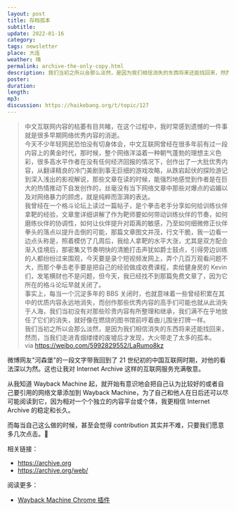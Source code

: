 ```yaml
---
layout: post
title: 存档孤本
subtitle: 
update: 2022-01-16
category: 
tags: newsletter
place: 大连
weather: 晴
permalink: archive-the-only-copy.html
description: 我们当初之所以会那么淡然，是因为我们相信消失的东西将来还能找回来，然而，当我们走进青烟缕缕的废墟后才发现，大火带走了太多的孤本。
poster:
duration: 
length: 
mp3: 
discussion: https://haikebang.org/t/topic/127
---
```


> 中文互联网内容的枯萎有目共睹，在这个过程中，我时常感到遗憾的一件事就是很多早期网络优秀内容的消逝。<br />
> 今天不少年轻网民恐怕没有切身体会，中文互联网曾经在很多年前有过一段内容上的黄金时代，那时候，整个网络洋溢着一种朝气蓬勃的理想主义色彩，很多高水平作者在没有任何经济回报的情况下，创作出了一大批优秀内容，从翻译精良的冷门美剧到事无巨细的游戏攻略，从跌宕起伏的探险游记到深入浅出的影视解说，那些文章在读的时候，能强烈地感觉到作者是在巨大的热情推动下自发创作的，丝毫没有当下网络文章中那些对爆点的谄媚以及对网络暴力的顾虑，就是纯粹而澎湃的表达。<br />
> 我曾经在一个格斗论坛上读过一篇帖子，是个拳击老手分享如何给训练伙伴拿靶的经验，文章里详细讲解了作为靶师要如何带动训练伙伴的节奏，如何磨练伙伴的协调性，如何让伙伴提升对距离的敏感，乃至如何细微修正伙伴拳头的落点以提升击倒的可能，那篇文章图文并茂，行文干脆，我一边看一边点头称是，照着模仿了几周后，我给人拿靶的水平大涨，尤其是双方配合渐入佳境后，那密集又节奏明快的清脆打击声犹如爵士鼓点，引得旁边训练的人都纷纷过来围观，今天要是录个短视频发网上，弄个几百万观看问题不大，而那个拳击老手要是把自己的经验做成收费课程，卖给健身房的 Kevin 们，发笔横财也不是问题，但今天，我已经找不到那篇免费文章了，因为它所在的格斗论坛早就关闭了。<br />
> 事实上，每当一个沉淀多年的 BBS 关闭时，也就意味着一些曾经积累在其中的优质内容永远地消失，而创作那些优秀内容的高手们可能也就从此消失于人海，我们当初没有对那些珍贵内容有所整理和继承，我们满不在乎地放任了它们的消失，就好像在燃烧的图书馆前哼着曲儿围坐打牌一样。<br />
> 我们当初之所以会那么淡然，是因为我们相信消失的东西将来还能找回来，然而，当我们走进青烟缕缕的废墟后才发现，大火带走了太多的孤本。<br />
> via https://weibo.com/5992829552/LaRumo8kz

微博网友"河森堡"的一段文字带我回到了 21 世纪初的中国互联网时期，对他的看法深以为然。这也让我对 Internet Archive 这样的互联网服务充满敬意。

从我知道 Wayback Machine 起，就开始有意识地会把自己认为比较好的或者自己要引用的网络文章添加到 Wayback Machine，为了自己和他人在日后还可以尽可能阅读到它，因为相对一个个独立的内容平台或个体，我更相信 Internet Archive 的稳定和长久。

而每当自己这么做的时候，甚至会觉得 contribution 其实并不难，只要我们愿意多几次点击。🙂

相关链接：

- https://archive.org
- https://archive.org/web/

阅读更多：
    
- [Wayback Machine Chrome 插件](https://chrome.google.com/webstore/detail/wayback-machine/fpnmgdkabkmnadcjpehmlllkndpkmiak)
